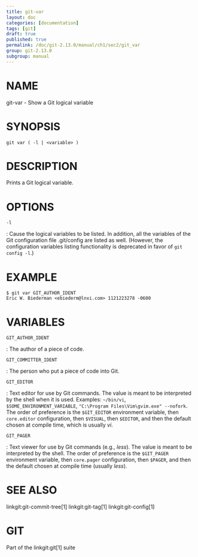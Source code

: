 ```yaml
---
title: git-var
layout: doc
categories: [documentation]
tags: [git]
draft: true
published: true
permalink: /doc/git-2.13.0/manual/ch1/sec2/git_var
group: git-2.13.0
subgroup: manual
---
```


NAME
====

git-var - Show a Git logical variable

SYNOPSIS
========

    git var ( -l | <variable> )

DESCRIPTION
===========

Prints a Git logical variable.

OPTIONS
=======

`-l`

:   Cause the logical variables to be listed. In addition, all the variables of the Git configuration file .git/config are listed as well. (However, the configuration variables listing functionality is deprecated in favor of `git config -l`.)

EXAMPLE
=======

    $ git var GIT_AUTHOR_IDENT
    Eric W. Biederman <ebiederm@lnxi.com> 1121223278 -0600

VARIABLES
=========

`GIT_AUTHOR_IDENT`

:   The author of a piece of code.

`GIT_COMMITTER_IDENT`

:   The person who put a piece of code into Git.

`GIT_EDITOR`

:   Text editor for use by Git commands. The value is meant to be interpreted by the shell when it is used. Examples: `~/bin/vi`, `$SOME_ENVIRONMENT_VARIABLE`, `"C:\Program Files\Vim\gvim.exe"
        --nofork`. The order of preference is the `$GIT_EDITOR` environment variable, then `core.editor` configuration, then `$VISUAL`, then `$EDITOR`, and then the default chosen at compile time, which is usually *vi*.

`GIT_PAGER`

:   Text viewer for use by Git commands (e.g., *less*). The value is meant to be interpreted by the shell. The order of preference is the `$GIT_PAGER` environment variable, then `core.pager` configuration, then `$PAGER`, and then the default chosen at compile time (usually *less*).

SEE ALSO
========

linkgit:git-commit-tree\[1\] linkgit:git-tag\[1\] linkgit:git-config\[1\]

GIT
===

Part of the linkgit:git\[1\] suite
